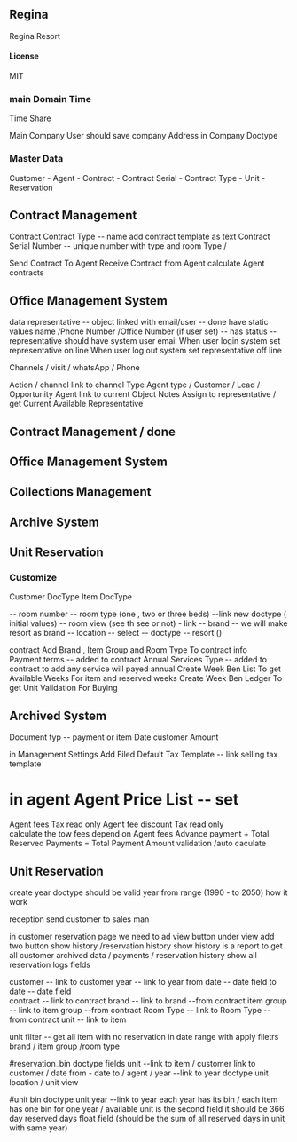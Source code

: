 ## Regina

Regina Resort

#### License

MIT


### main Domain Time 
Time Share

Main Company 
      User should save company Address in Company Doctype  
### Master Data 
Customer - Agent - Contract - Contract Serial - Contract Type - Unit -Reservation 
##  Contract Management 
Contract 
Contract Type -- name add contract template as text 
Contract Serial Number  -- unique number with type and room Type / 




Send Contract To Agent 
Receive Contract  from Agent 
calculate Agent  contracts 

##  Office Management System 
data 
representative -- object linked with email/user -- done
 have static values name /Phone Number /Office Number (if user set) 
-- has status
-- representative should have system user email 
When user login system set representative on line 
When user log out system set representative off line 

Channels / visit / whatsApp / Phone 

Action / channel link to channel Type 
Agent type / Customer / Lead / Opportunity 
Agent  link to current Object 
Notes 
Assign to representative  / get Current Available Representative






##  Contract Management  / done
##  Office Management System 
##  Collections Management
##  Archive System
## Unit Reservation

###  Customize 
 Customer DocType
 Item DocType 

-- room number 
-- room type (one , two or three beds)  --link new doctype ( initial values) 
-- room view (see th see or not)  - link 
-- brand -- we will make resort as brand 
-- location -- select -- doctype -- resort ()

contract 
Add Brand  , Item Group and Room Type To contract info  
Payment terms        -- added to contract 
Annual Services Type -- added to contract to add any service will payed annual 
Create Week Ben List To get Available Weeks For item and reserved weeks 
Create Week Ben Ledger To get Unit Validation For Buying 



## Archived System 

Document typ -- payment or item 
Date 
customer 
Amount




in Management Settings Add Filed Default Tax Template -- link selling tax template 
# in agent Agent Price List  -- set 
Agent fees Tax read only 
Agent fee discount Tax read only  
calculate the tow fees depend on Agent fees 
Advance payment + Total Reserved Payments = Total Payment Amount validation /auto caculate 






## Unit Reservation  

create year doctype should be valid year from range (1990 - to 2050) 
how it work 

reception send customer to sales man 

in customer reservation page  we need to  ad view button under view add two button show history /reservation history 
show history is a report to get all customer archived data / payments / 
reservation history show all reservation logs 
fields 

customer   -- link to customer 
year       -- link to year
from date  -- date field 
to date    -- date field  
contract   -- link to contract 
brand      -- link to brand --from contract
item group -- link to item group --from contract
Room Type  --  link to Room Type -- from contract 
unit       -- link to item 

unit filter -- get all item with no reservation in date range with apply filetrs brand / item group /room type 



#reservation_bin doctype fields unit --link to item / customer link to customer / date from - date to / agent / year --link to year doctype 
unit location / unit view 

#unit bin doctype unit year --link to year 
each year has its bin  / each item has one bin for one year / 
available unit is the second field  it should be 366 day 
reserved days float field (should be the sum of all reserved days in unit with same year)

 

